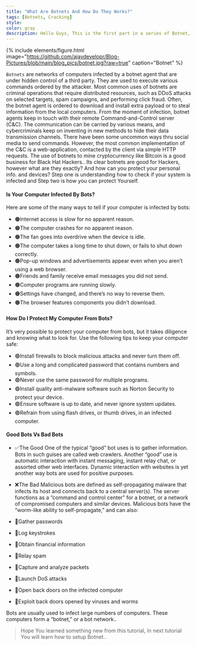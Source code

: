 ```yaml
---
title: "What Are Botnets And How Do They Works?"
tags: [Botnets, Cracking]
style: 
color: gray
description: Hello Guys, This is the first part in a series of Botnet, In this part we will Discuss what actually Botnet is and how does work.
---
```



{% include elements/figure.html image="https://github.com/ajaydevelopr/Blog-Pictures/blob/main/blog_pics/botnet.jpg?raw=true" caption="Botnet" %}

``Botnets`` are networks of computers infected by a botnet agent that are under hidden control of a third party. They are used to execute various commands ordered by the attacker. Most common uses of botnets are criminal operations that require distributed resources, such as DDoS attacks on selected targets, spam campaigns, and performing click fraud. Often, the botnet agent is ordered to download and install extra payload or to steal information from the local computers.
From the moment of infection, botnet agents keep in touch with their remote Command-and-Control server (C&C). The communication can be carried by various means, and cybercriminals keep on inventing in new methods to hide their data transmission channels. There have been some uncommon ways thru social media to send commands. However, the most common implementation of the C&C is a web-application, contacted by the client via simple HTTP requests. The use of botnets to mine cryptocurrency like Bitcoin is a good business for Black Hat Hackers..
Its clear botnets are good for Hackers, however what are they exactly? And how can you protect your personal info. and devices?
Step one is understanding how to check if your system is infected and Step two is how you can protect Yourself.


#### Is Your Computer Infected By Bots? 
Here are some of the many ways to tell if your computer is infected by bots:
* 🟠Internet access is slow for no apparent reason.
* 🟠The computer crashes for no apparent reason.
* 🟠The fan goes into overdrive when the device is idle.
* 🟠The computer takes a long time to shut down, or fails to shut down correctly.
* 🟠Pop-up windows and advertisements appear even when you aren’t using a web browser.
* 🟠Friends and family receive email messages you did not send.
* 🟠Computer programs are running slowly.
* 🟠Settings have changed, and there’s no way to reverse them.
* 🟠The browser features components you didn’t download.

#### How Do I Protect My Computer From Bots? 
It’s very possible to protect your computer from bots, but it takes diligence and knowing what to look for. Use the following tips to keep your computer safe:

* 🟣Install firewalls to block malicious attacks and never turn them off.
* 🟣Use a long and complicated password that contains numbers and symbols.
* 🟣Never use the same password for multiple programs.
* 🟣Install quality anti-malware software such as Norton Security to protect your device.
* 🟣Ensure software is up to date, and never ignore system updates.
* 🟣Refrain from using flash drives, or thumb drives, in an infected computer.


#### Good Bots Vs Bad Bots 
* ✅The Good
One of the typical “good” bot uses is to gather information. Bots in such guises are called web crawlers. Another “good” use is automatic interaction with instant messaging, instant relay chat, or assorted other web interfaces. Dynamic interaction with websites is yet another way bots are used for positive purposes.

* ❌The Bad
Malicious bots are defined as self-propagating malware that infects its host and connects back to a central server(s). The server functions as a “command and control center” for a botnet, or a network of compromised computers and similar devices. Malicious bots have the “worm-like ability to self-propagate,” and can also:

* 🔴Gather passwords
* 🔴Log keystrokes
* 🔴Obtain financial information
* 🔴Relay spam
* 🔴Capture and analyze packets
* 🔴Launch DoS attacks
* 🔴Open back doors on the infected computer
* 🔴Exploit back doors opened by viruses and worms

Bots are usually used to infect large numbers of computers. These computers form a “botnet,” or a bot network..

> Hope You learned something new from this tutorial, In next tutorial You will learn how to setup Botnet..